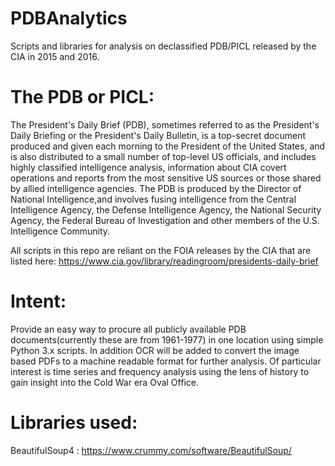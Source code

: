 # PDBAnalytics
Scripts and libraries for analysis on declassified PDB/PICL released by the CIA in 2015 and 2016.  

# The PDB or PICL: 
The President's Daily Brief (PDB), sometimes referred to as the President's Daily Briefing or the President's Daily Bulletin, is a top-secret document produced and given each morning to the President of the United States, and is also distributed to a small number of top-level US officials, and includes highly classified intelligence analysis, information about CIA covert operations and reports from the most sensitive US sources or those shared by allied intelligence agencies. The PDB is produced by the Director of National Intelligence,and involves fusing intelligence from the Central Intelligence Agency, the Defense Intelligence Agency, the National Security Agency, the Federal Bureau of Investigation and other members of the U.S. Intelligence Community.

All scripts in this repo are reliant on the FOIA releases by the CIA that are listed here: https://www.cia.gov/library/readingroom/presidents-daily-brief

# Intent: 
Provide an easy way to procure all publicly available PDB documents(currently these are from 1961-1977) in one location using simple Python 3.x scripts. In addition OCR will be added to convert the image based PDFs to a machine readable format for further analysis. Of particular interest is time series and frequency analysis using the lens of history to gain insight into the Cold War era Oval Office.

# Libraries used: 
BeautifulSoup4 : https://www.crummy.com/software/BeautifulSoup/
